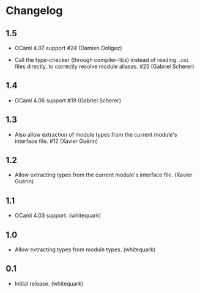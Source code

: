 Changelog
=========

1.5
---

  * OCaml 4.07 support
    #24
    (Damien Doligez)

  * Call the type-checker (through compiler-libs) instead of reading
    `.cmi` files directly, to correctly resolve module aliases.
    #25
    (Gabriel Scherer)

1.4
---

  * OCaml 4.06 support
    #19
    (Gabriel Scherer)

1.3
---

  * Also allow extraction of module types from the current module's interface file.
    #12
    (Xavier Guérin)

1.2
---

  * Allow extracting types from the current module's interface file.
    (Xavier Guérin)

1.1
---

  * OCaml 4.03 support.
    (whitequark)

1.0
---

  * Allow extracting types from module types.
    (whitequark)

0.1
---

  * Initial release.
    (whitequark)
